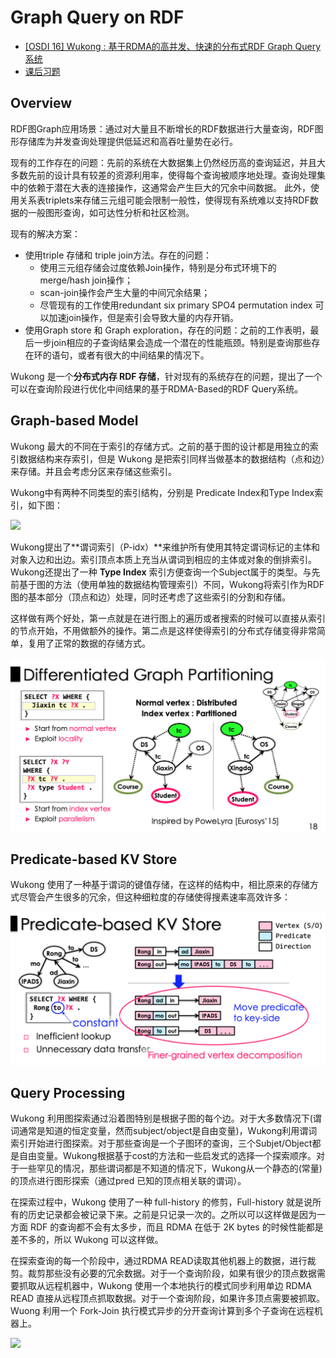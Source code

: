 # Graph Query on RDF

* [[OSDI 16] Wukong : 基于RDMA的高并发、快速的分布式RDF Graph Query系统](https://blog.csdn.net/qq_21125183/article/details/80670024)
* [课后习题](https://github.com/gaocegege/csdi-2017-hw/blob/master/week-14.md)

## Overview

RDF图Graph应用场景：通过对大量且不断增长的RDF数据进行大量查询，RDF图形存储库为并发查询处理提供低延迟和高吞吐量势在必行。

现有的工作存在的问题：先前的系统在大数据集上仍然经历高的查询延迟，并且大多数先前的设计具有较差的资源利用率，使得每个查询被顺序地处理。查询处理集中的依赖于潜在大表的连接操作，这通常会产生巨大的冗余中间数据。 此外，使用关系表triplets来存储三元组可能会限制一般性，使得现有系统难以支持RDF数据的一般图形查询，如可达性分析和社区检测。

现有的解决方案：

* 使用triple 存储和 triple join方法。存在的问题：
  * 使用三元组存储会过度依赖Join操作，特别是分布式环境下的merge/hash join操作；
  * scan-join操作会产生大量的中间冗余结果；
  * 尽管现有的工作使用redundant six primary SPO4 permutation index 可以加速join操作，但是索引会导致大量的内存开销。
* 使用Graph store 和 Graph exploration，存在的问题：之前的工作表明，最后一步join相应的子查询结果会造成一个潜在的性能瓶颈。特别是查询那些存在环的语句，或者有很大的中间结果的情况下。

Wukong 是一个**分布式内存 RDF 存储**，针对现有的系统存在的问题，提出了一个可以在查询阶段进行优化中间结果的基于RDMA-Based的RDF Query系统。

## Graph-based Model

Wukong 最大的不同在于索引的存储方式。之前的基于图的设计都是用独立的索引数据结构来存索引，但是 Wukong 是把索引同样当做基本的数据结构（点和边）来存储。并且会考虑分区来存储这些索引。

Wukong中有两种不同类型的索引结构，分别是 Predicate Index和Type Index索引，如下图：

![](https://img-blog.csdn.net/20180612194701565?watermark/2/text/aHR0cHM6Ly9ibG9nLmNzZG4ubmV0L3FxXzIxMTI1MTgz/font/5a6L5L2T/fontsize/400/fill/I0JBQkFCMA==/dissolve/70)

Wukong提出了**谓词索引（P-idx）**来维护所有使用其特定谓词标记的主体和对象入边和出边。索引顶点本质上充当从谓词到相应的主体或对象的倒排索引。Wukong还提出了一种 **Type Index** 索引方便查询一个Subject属于的类型。与先前基于图的方法（使用单独的数据结构管理索引）不同，Wukong将索引作为RDF图的基本部分（顶点和边）处理，同时还考虑了这些索引的分割和存储。

这样做有两个好处，第一点就是在进行图上的遍历或者搜索的时候可以直接从索引的节点开始，不用做额外的操作。第二点是这样使得索引的分布式存储变得非常简单，复用了正常的数据的存储方式。

![](img/13-1.png)

## Predicate-based KV Store

Wukong 使用了一种基于谓词的键值存储，在这样的结构中，相比原来的存储方式尽管会产生很多的冗余，但这种细粒度的存储使得搜素速率高效许多：

![](img/13-2.png)

## Query Processing

Wukong 利用图探索通过沿着图特别是根据子图的每个边。对于大多数情况下(谓词通常是知道的恒定变量，然而subject/object是自由变量)，Wukong利用谓词索引开始进行图探索。对于那些查询是一个子图环的查询，三个Subjet/Object都是自由变量。Wukong根据基于cost的方法和一些启发式的选择一个探索顺序。对于一些罕见的情况，那些谓词都是不知道的情况下，Wukong从一个静态的(常量)的顶点进行图形探索（通过pred 已知的顶点相关联的谓词）。

在探索过程中，Wukong 使用了一种 full-history 的修剪，Full-history 就是说所有的历史记录都会被记录下来。之前是只记录一次的。之所以可以这样做是因为一方面 RDF 的查询都不会有太多步，而且 RDMA 在低于 2K bytes 的时候性能都是差不多的，所以 Wukong 可以这样做。

在探索查询的每一个阶段中，通过RDMA READ读取其他机器上的数据，进行裁剪。裁剪那些没有必要的冗余数据。对于一个查询阶段，如果有很少的顶点数据需要抓取从远程机器中，Wukong 使用一个本地执行的模式同步利用单边 RDMA READ 直接从远程顶点抓取数据。对于一个查询阶段，如果许多顶点需要被抓取。Wuong 利用一个 Fork-Join 执行模式异步的分开查询计算到多个子查询在远程机器上。

![](https://img-blog.csdn.net/20180612195047491?watermark/2/text/aHR0cHM6Ly9ibG9nLmNzZG4ubmV0L3FxXzIxMTI1MTgz/font/5a6L5L2T/fontsize/400/fill/I0JBQkFCMA==/dissolve/70)

